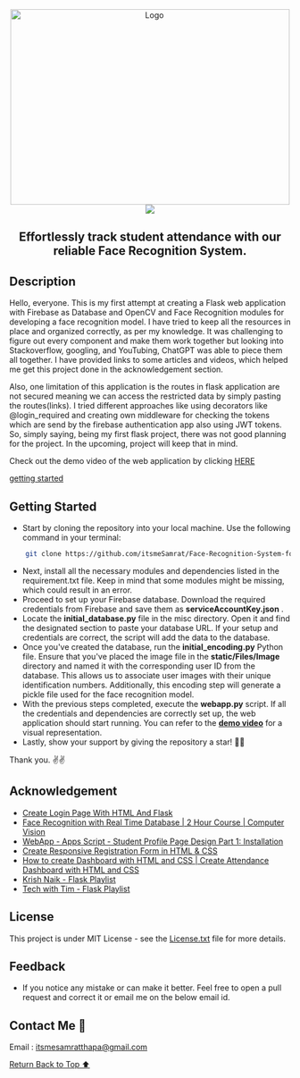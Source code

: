 <div align="center">
    <a href="https://github.com/itsmeSamrat" target="_blank">
        <img src="https://github.com/itsmeSamrat/Face-Recognition-System-for-Student-Attendance/blob/main/misc/app.png?raw=true" 
        alt="Logo" width="500" height="350">
    </a>
</div>

<div align="center">
<img src="https://readme-typing-svg.demolab.com?font=Fira+Code&duration=1500&pause=200&center=true&vCenter=true&multiline=true&width=435&height=100&lines=Face+Recognition+System+;for+Student+Attendance">
</div>

<h2 align="center"> Effortlessly track student attendance with our reliable Face Recognition System. </h2>

## Description

Hello, everyone. This is my first attempt at creating a Flask web application with Firebase as Database and OpenCV and Face Recognition modules for developing a face recognition model. I have tried to keep all the resources in place and organized correctly, as per my knowledge. It was challenging to figure out every component and make them work together but looking into Stackoverflow, googling, and YouTubing, ChatGPT was able to piece them all together. I have provided links to some articles and videos, which helped me get this project done in the acknowledgement section.

Also, one limitation of this application is the routes in flask application are not secured meaning we can access the restricted data by simply pasting the routes(links). I tried different approaches like using decorators like @login_required and creating own middleware for checking the tokens which are send by the firebase authentication app also using JWT tokens. So, simply saying, being my first flask project, there was not good planning for the project. In the upcoming, project will keep that in mind.

Check out the demo video of the web application by clicking [HERE](https://youtu.be/Zc-t0mjkiWk)

[getting started](#getting-started)

## Getting Started

- Start by cloning the repository into your local machine. Use the following command in your terminal:

```bash
    git clone https://github.com/itsmeSamrat/Face-Recognition-System-for-Student-Attendance.git
```

- Next, install all the necessary modules and dependencies listed in the requirement.txt file. Keep in mind that some modules might be missing, which could result in an error.
- Proceed to set up your Firebase database. Download the required credentials from Firebase and save them as **serviceAccountKey.json** .
- Locate the **initial_database.py** file in the misc directory. Open it and find the designated section to paste your database URL. If your setup and credentials are correct, the script will add the data to the database.
- Once you've created the database, run the **initial_encoding.py** Python file. Ensure that you've placed the image file in the **static/Files/Image** directory and named it with the corresponding user ID from the database. This allows us to associate user images with their unique identification numbers. Additionally, this encoding step will generate a pickle file used for the face recognition model.
- With the previous steps completed, execute the **webapp.py** script. If all the credentials and dependencies are correctly set up, the web application should start running. You can refer to the **[demo video](https://youtu.be/Zc-t0mjkiWk)** for a visual representation.
- Lastly, show your support by giving the repository a star! 🙂😁

Thank you. ✌✌

## Acknowledgement

- [Create Login Page With HTML And Flask](https://www.youtube.com/watch?v=R-hkzqjRMwM&t=244s)
- [Face Recognition with Real Time Database | 2 Hour Course | Computer Vision](https://www.youtube.com/watch?v=iBomaK2ARyI)
- [WebApp - Apps Script - Student Profile Page Design Part 1: Installation](https://www.youtube.com/watch?v=DpWkW-ibAOk)
- [Create Responsive Registration Form in HTML & CSS](https://www.codingnepalweb.com/create-registration-form-html-css/)
- [How to create Dashboard with HTML and CSS | Create Attendance Dashboard with HTML and CSS](https://www.youtube.com/watch?v=IqAPhLLd_bM)
- [Krish Naik - Flask Playlist](https://www.youtube.com/playlist?list=PLZoTAELRMXVPBaLN3e-uoVRR9hlRFRfUc)
- [Tech with Tim - Flask Playlist](https://www.youtube.com/playlist?list=PLzMcBGfZo4-n4vJJybUVV3Un_NFS5EOgX)

## License

This project is under MIT License - see the [License.txt](https://github.com/itsmeSamrat/Face-Recognition-System-for-Student-Attendance/blob/main/license.txt) file for more details.

## Feedback

- If you notice any mistake or can make it better. Feel free to open a pull request and correct it or email me on the below email id.

## Contact Me 📨

Email : [itsmesamratthapa@gmail.com](mailto:itsmesamratthapa@gmail.com)

<!-- Back to the top -->

[Return Back to Top ⬆️](#getting-started)

```

```
